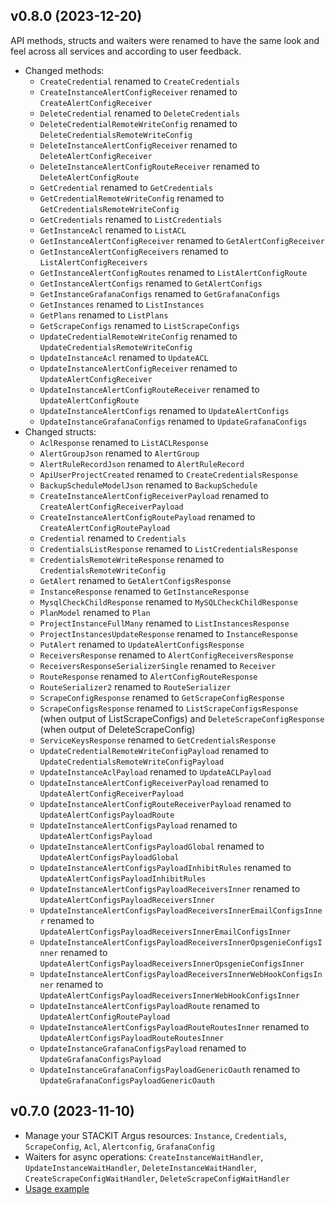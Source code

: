 
## v0.8.0 (2023-12-20)

API methods, structs and waiters were renamed to have the same look and feel across all services and according to user feedback.

- Changed methods:
  - `CreateCredential` renamed to `CreateCredentials`
  - `CreateInstanceAlertConfigReceiver` renamed to `CreateAlertConfigReceiver`
  - `DeleteCredential` renamed to `DeleteCredentials`
  - `DeleteCredentialRemoteWriteConfig` renamed to `DeleteCredentialsRemoteWriteConfig`
  - `DeleteInstanceAlertConfigReceiver` renamed to `DeleteAlertConfigReceiver`
  - `DeleteInstanceAlertConfigRouteReceiver` renamed to `DeleteAlertConfigRoute`
  - `GetCredential` renamed to `GetCredentials`
  - `GetCredentialRemoteWriteConfig` renamed to `GetCredentialsRemoteWriteConfig`
  - `GetCredentials` renamed to `ListCredentials`
  - `GetInstanceAcl` renamed to `ListACL`
  - `GetInstanceAlertConfigReceiver` renamed to `GetAlertConfigReceiver`
  - `GetInstanceAlertConfigReceivers` renamed to `ListAlertConfigReceivers`
  - `GetInstanceAlertConfigRoutes` renamed to `ListAlertConfigRoute`
  - `GetInstanceAlertConfigs` renamed to `GetAlertConfigs`
  - `GetInstanceGrafanaConfigs` renamed to `GetGrafanaConfigs`
  - `GetInstances` renamed to `ListInstances`
  - `GetPlans` renamed to `ListPlans`
  - `GetScrapeConfigs` renamed to `ListScrapeConfigs`
  - `UpdateCredentialRemoteWriteConfig` renamed to `UpdateCredentialsRemoteWriteConfig`
  - `UpdateInstanceAcl` renamed to `UpdateACL`
  - `UpdateInstanceAlertConfigReceiver` renamed to `UpdateAlertConfigReceiver`
  - `UpdateInstanceAlertConfigRouteReceiver` renamed to `UpdateAlertConfigRoute`
  - `UpdateInstanceAlertConfigs` renamed to `UpdateAlertConfigs`
  - `UpdateInstanceGrafanaConfigs` renamed to `UpdateGrafanaConfigs`
- Changed structs:
  - `AclResponse` renamed to `ListACLResponse`
  - `AlertGroupJson` renamed to `AlertGroup`
  - `AlertRuleRecordJson` renamed to `AlertRuleRecord`
  - `ApiUserProjectCreated` renamed to `CreateCredentialsResponse`
  - `BackupScheduleModelJson` renamed to `BackupSchedule`
  - `CreateInstanceAlertConfigReceiverPayload` renamed to `CreateAlertConfigReceiverPayload`
  - `CreateInstanceAlertConfigRoutePayload` renamed to `CreateAlertConfigRoutePayload`
  - `Credential` renamed to `Credentials`
  - `CredentialsListResponse` renamed to `ListCredentialsResponse`
  - `CredentialsRemoteWriteResponse` renamed to `CredentialsRemoteWriteConfig`
  - `GetAlert` renamed to `GetAlertConfigsResponse`
  - `InstanceResponse` renamed to `GetInstanceResponse`
  - `MysqlCheckChildResponse` renamed to `MySQLCheckChildResponse`
  - `PlanModel` renamed to `Plan`
  - `ProjectInstanceFullMany` renamed to `ListInstancesResponse`
  - `ProjectInstancesUpdateResponse` renamed to `InstanceResponse`
  - `PutAlert` renamed to `UpdateAlertConfigsResponse`
  - `ReceiversResponse` renamed to `AlertConfigReceiversResponse`
  - `ReceiversResponseSerializerSingle` renamed to `Receiver`
  - `RouteResponse` renamed to `AlertConfigRouteResponse`
  - `RouteSerializer2` renamed to `RouteSerializer`
  - `ScrapeConfigResponse` renamed to `GetScrapeConfigResponse`
  - `ScrapeConfigsResponse` renamed to `ListScrapeConfigsResponse` (when output of ListScrapeConfigs) and `DeleteScrapeConfigResponse` (when output of DeleteScrapeConfig)
  - `ServiceKeysResponse` renamed to `GetCredentialsResponse`
  - `UpdateCredentialRemoteWriteConfigPayload` renamed to `UpdateCredentialsRemoteWriteConfigPayload`
  - `UpdateInstanceAclPayload` renamed to `UpdateACLPayload`
  - `UpdateInstanceAlertConfigReceiverPayload` renamed to `UpdateAlertConfigReceiverPayload`
  - `UpdateInstanceAlertConfigRouteReceiverPayload` renamed to `UpdateAlertConfigsPayloadRoute`
  - `UpdateInstanceAlertConfigsPayload` renamed to `UpdateAlertConfigsPayload`
  - `UpdateInstanceAlertConfigsPayloadGlobal` renamed to `UpdateAlertConfigsPayloadGlobal`
  - `UpdateInstanceAlertConfigsPayloadInhibitRules` renamed to `UpdateAlertConfigsPayloadInhibitRules`
  - `UpdateInstanceAlertConfigsPayloadReceiversInner` renamed to `UpdateAlertConfigsPayloadReceiversInner`
  - `UpdateInstanceAlertConfigsPayloadReceiversInnerEmailConfigsInner` renamed to `UpdateAlertConfigsPayloadReceiversInnerEmailConfigsInner`
  - `UpdateInstanceAlertConfigsPayloadReceiversInnerOpsgenieConfigsInner` renamed to `UpdateAlertConfigsPayloadReceiversInnerOpsgenieConfigsInner`
  - `UpdateInstanceAlertConfigsPayloadReceiversInnerWebHookConfigsInner` renamed to `UpdateAlertConfigsPayloadReceiversInnerWebHookConfigsInner`
  - `UpdateInstanceAlertConfigsPayloadRoute` renamed to `UpdateAlertConfigRoutePayload`
  - `UpdateInstanceAlertConfigsPayloadRouteRoutesInner` renamed to `UpdateAlertConfigsPayloadRouteRoutesInner`
  - `UpdateInstanceGrafanaConfigsPayload` renamed to `UpdateGrafanaConfigsPayload`
  - `UpdateInstanceGrafanaConfigsPayloadGenericOauth` renamed to `UpdateGrafanaConfigsPayloadGenericOauth`

## v0.7.0 (2023-11-10)

- Manage your STACKIT Argus resources: `Instance`, `Credentials`, `ScrapeConfig`, `Acl`, `Alertconfig`, `GrafanaConfig`
- Waiters for async operations: `CreateInstanceWaitHandler`, `UpdateInstanceWaitHandler`, `DeleteInstanceWaitHandler`, `CreateScrapeConfigWaitHandler`, `DeleteScrapeConfigWaitHandler`
- [Usage example](https://github.com/stackitcloud/stackit-sdk-go/tree/main/examples/argus)
